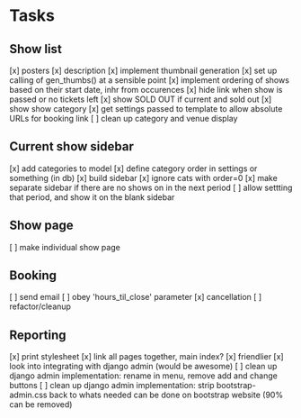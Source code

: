 # Tasks

## Show list
[x] posters
[x] description
[x] implement thumbnail generation
[x] set up calling of gen_thumbs() at a sensible point
[x] implement ordering of shows based on their start date, inhr from occurences
[x] hide link when show is passed or no tickets left
[x] show SOLD OUT if current and sold out
[x] show show category
[x] get settings passed to template to allow absolute URLs for booking link
[ ] clean up category and venue display

## Current show sidebar
[x] add categories to model
[x] define category order in settings or something (in db)
[x] build sidebar
[x] ignore cats with order=0
[x] make separate sidebar if there are no shows on in the next period
[ ] allow settting that period, and show it on the blank sidebar

## Show page
[ ] make individual show page

## Booking
[ ] send email
[ ] obey 'hours_til_close' parameter
[x] cancellation
[ ] refactor/cleanup

## Reporting
[x] print stylesheet
[x] link all pages together, main index?
[x] friendlier
[x] look into integrating with django admin (would be awesome)
[ ] clean up django admin implementation: rename in menu, remove add and change buttons
[ ] clean up django admin implementation: strip bootstrap-admin.css back to whats needed
	can be done on bootstrap website (90% can be removed)
